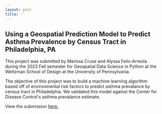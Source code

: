 ```yaml
---
layout: post
title: ''
---
```


## Using a Geospatial Prediction Model to Predict Asthma Prevalence by Census Tract in Philadelphia, PA
This project was submitted by Marissa Cruse and Alyssa Felix-Arreola during the 2023 Fall semester for Geospatial Data Science in Python at the Weitzman School of Design at the University of Pennsylvania. 

The objective of this project was to build a machine learning algorithm based off of environmental risk factors to predict asthma prevalance by census tract in Philadelphia. We validated this model against the Center for Disease Control's asthma prevalance estimate.

View the submission [here.](https://crusem.github.io/Final-Python-MC-AFA/)
